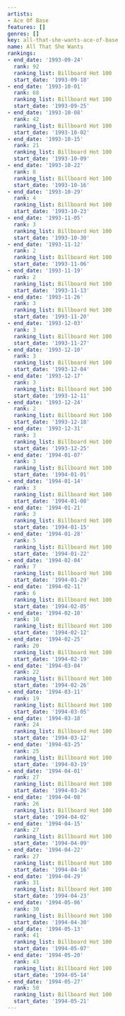 ```yaml
---
artists:
- Ace Of Base
features: []
genres: []
key: all-that-she-wants-ace-of-base
name: All That She Wants
rankings:
- end_date: '1993-09-24'
  rank: 92
  ranking_list: Billboard Hot 100
  start_date: '1993-09-18'
- end_date: '1993-10-01'
  rank: 68
  ranking_list: Billboard Hot 100
  start_date: '1993-09-25'
- end_date: '1993-10-08'
  rank: 42
  ranking_list: Billboard Hot 100
  start_date: '1993-10-02'
- end_date: '1993-10-15'
  rank: 21
  ranking_list: Billboard Hot 100
  start_date: '1993-10-09'
- end_date: '1993-10-22'
  rank: 8
  ranking_list: Billboard Hot 100
  start_date: '1993-10-16'
- end_date: '1993-10-29'
  rank: 4
  ranking_list: Billboard Hot 100
  start_date: '1993-10-23'
- end_date: '1993-11-05'
  rank: 3
  ranking_list: Billboard Hot 100
  start_date: '1993-10-30'
- end_date: '1993-11-12'
  rank: 2
  ranking_list: Billboard Hot 100
  start_date: '1993-11-06'
- end_date: '1993-11-19'
  rank: 2
  ranking_list: Billboard Hot 100
  start_date: '1993-11-13'
- end_date: '1993-11-26'
  rank: 3
  ranking_list: Billboard Hot 100
  start_date: '1993-11-20'
- end_date: '1993-12-03'
  rank: 3
  ranking_list: Billboard Hot 100
  start_date: '1993-11-27'
- end_date: '1993-12-10'
  rank: 3
  ranking_list: Billboard Hot 100
  start_date: '1993-12-04'
- end_date: '1993-12-17'
  rank: 3
  ranking_list: Billboard Hot 100
  start_date: '1993-12-11'
- end_date: '1993-12-24'
  rank: 2
  ranking_list: Billboard Hot 100
  start_date: '1993-12-18'
- end_date: '1993-12-31'
  rank: 3
  ranking_list: Billboard Hot 100
  start_date: '1993-12-25'
- end_date: '1994-01-07'
  rank: 3
  ranking_list: Billboard Hot 100
  start_date: '1994-01-01'
- end_date: '1994-01-14'
  rank: 3
  ranking_list: Billboard Hot 100
  start_date: '1994-01-08'
- end_date: '1994-01-21'
  rank: 3
  ranking_list: Billboard Hot 100
  start_date: '1994-01-15'
- end_date: '1994-01-28'
  rank: 5
  ranking_list: Billboard Hot 100
  start_date: '1994-01-22'
- end_date: '1994-02-04'
  rank: 7
  ranking_list: Billboard Hot 100
  start_date: '1994-01-29'
- end_date: '1994-02-11'
  rank: 6
  ranking_list: Billboard Hot 100
  start_date: '1994-02-05'
- end_date: '1994-02-18'
  rank: 10
  ranking_list: Billboard Hot 100
  start_date: '1994-02-12'
- end_date: '1994-02-25'
  rank: 20
  ranking_list: Billboard Hot 100
  start_date: '1994-02-19'
- end_date: '1994-03-04'
  rank: 22
  ranking_list: Billboard Hot 100
  start_date: '1994-02-26'
- end_date: '1994-03-11'
  rank: 19
  ranking_list: Billboard Hot 100
  start_date: '1994-03-05'
- end_date: '1994-03-18'
  rank: 24
  ranking_list: Billboard Hot 100
  start_date: '1994-03-12'
- end_date: '1994-03-25'
  rank: 25
  ranking_list: Billboard Hot 100
  start_date: '1994-03-19'
- end_date: '1994-04-01'
  rank: 27
  ranking_list: Billboard Hot 100
  start_date: '1994-03-26'
- end_date: '1994-04-08'
  rank: 26
  ranking_list: Billboard Hot 100
  start_date: '1994-04-02'
- end_date: '1994-04-15'
  rank: 27
  ranking_list: Billboard Hot 100
  start_date: '1994-04-09'
- end_date: '1994-04-22'
  rank: 27
  ranking_list: Billboard Hot 100
  start_date: '1994-04-16'
- end_date: '1994-04-29'
  rank: 31
  ranking_list: Billboard Hot 100
  start_date: '1994-04-23'
- end_date: '1994-05-06'
  rank: 30
  ranking_list: Billboard Hot 100
  start_date: '1994-04-30'
- end_date: '1994-05-13'
  rank: 41
  ranking_list: Billboard Hot 100
  start_date: '1994-05-07'
- end_date: '1994-05-20'
  rank: 43
  ranking_list: Billboard Hot 100
  start_date: '1994-05-14'
- end_date: '1994-05-27'
  rank: 50
  ranking_list: Billboard Hot 100
  start_date: '1994-05-21'
---
```


